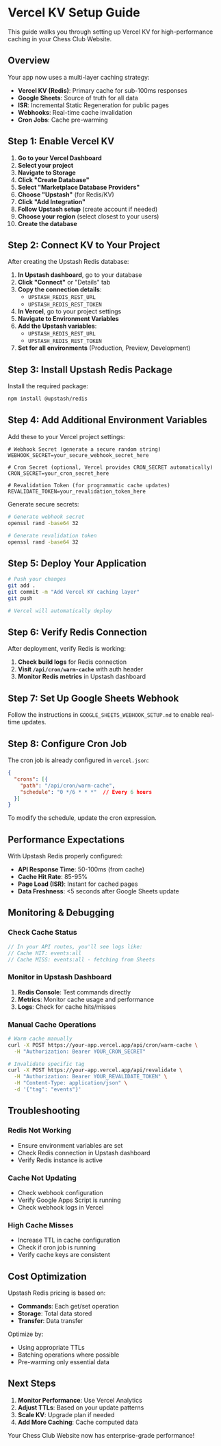# Vercel KV Setup Guide

This guide walks you through setting up Vercel KV for high-performance caching in your Chess Club Website.

## Overview

Your app now uses a multi-layer caching strategy:
- **Vercel KV (Redis)**: Primary cache for sub-100ms responses
- **Google Sheets**: Source of truth for all data
- **ISR**: Incremental Static Regeneration for public pages
- **Webhooks**: Real-time cache invalidation
- **Cron Jobs**: Cache pre-warming

## Step 1: Enable Vercel KV

1. **Go to your Vercel Dashboard**
2. **Select your project**
3. **Navigate to Storage**
4. **Click "Create Database"**
5. **Select "Marketplace Database Providers"**
6. **Choose "Upstash"** (for Redis/KV)
7. **Click "Add Integration"**
8. **Follow Upstash setup** (create account if needed)
9. **Choose your region** (select closest to your users)
10. **Create the database**

## Step 2: Connect KV to Your Project

After creating the Upstash Redis database:

1. **In Upstash dashboard**, go to your database
2. **Click "Connect"** or "Details" tab
3. **Copy the connection details**:
   - `UPSTASH_REDIS_REST_URL`
   - `UPSTASH_REDIS_REST_TOKEN`
4. **In Vercel**, go to your project settings
5. **Navigate to Environment Variables**
6. **Add the Upstash variables**:
   - `UPSTASH_REDIS_REST_URL`
   - `UPSTASH_REDIS_REST_TOKEN`
7. **Set for all environments** (Production, Preview, Development)

## Step 3: Install Upstash Redis Package

Install the required package:

```bash
npm install @upstash/redis
```

## Step 4: Add Additional Environment Variables

Add these to your Vercel project settings:

```env
# Webhook Secret (generate a secure random string)
WEBHOOK_SECRET=your_secure_webhook_secret_here

# Cron Secret (optional, Vercel provides CRON_SECRET automatically)
CRON_SECRET=your_cron_secret_here

# Revalidation Token (for programmatic cache updates)
REVALIDATE_TOKEN=your_revalidation_token_here
```

Generate secure secrets:
```bash
# Generate webhook secret
openssl rand -base64 32

# Generate revalidation token
openssl rand -base64 32
```

## Step 5: Deploy Your Application

```bash
# Push your changes
git add .
git commit -m "Add Vercel KV caching layer"
git push

# Vercel will automatically deploy
```

## Step 6: Verify Redis Connection

After deployment, verify Redis is working:

1. **Check build logs** for Redis connection
2. **Visit `/api/cron/warm-cache`** with auth header
3. **Monitor Redis metrics** in Upstash dashboard

## Step 7: Set Up Google Sheets Webhook

Follow the instructions in `GOOGLE_SHEETS_WEBHOOK_SETUP.md` to enable real-time updates.

## Step 8: Configure Cron Job

The cron job is already configured in `vercel.json`:
```json
{
  "crons": [{
    "path": "/api/cron/warm-cache",
    "schedule": "0 */6 * * *"  // Every 6 hours
  }]
}
```

To modify the schedule, update the cron expression.

## Performance Expectations

With Upstash Redis properly configured:

- **API Response Time**: 50-100ms (from cache)
- **Cache Hit Rate**: 85-95%
- **Page Load (ISR)**: Instant for cached pages
- **Data Freshness**: <5 seconds after Google Sheets update

## Monitoring & Debugging

### Check Cache Status

```typescript
// In your API routes, you'll see logs like:
// Cache HIT: events:all
// Cache MISS: events:all - fetching from Sheets
```

### Monitor in Upstash Dashboard

1. **Redis Console**: Test commands directly
2. **Metrics**: Monitor cache usage and performance
3. **Logs**: Check for cache hits/misses

### Manual Cache Operations

```bash
# Warm cache manually
curl -X POST https://your-app.vercel.app/api/cron/warm-cache \
  -H "Authorization: Bearer YOUR_CRON_SECRET"

# Invalidate specific tag
curl -X POST https://your-app.vercel.app/api/revalidate \
  -H "Authorization: Bearer YOUR_REVALIDATE_TOKEN" \
  -H "Content-Type: application/json" \
  -d '{"tag": "events"}'
```

## Troubleshooting

### Redis Not Working
- Ensure environment variables are set
- Check Redis connection in Upstash dashboard
- Verify Redis instance is active

### Cache Not Updating
- Check webhook configuration
- Verify Google Apps Script is running
- Check webhook logs in Vercel

### High Cache Misses
- Increase TTL in cache configuration
- Check if cron job is running
- Verify cache keys are consistent

## Cost Optimization

Upstash Redis pricing is based on:
- **Commands**: Each get/set operation
- **Storage**: Total data stored
- **Transfer**: Data transfer

Optimize by:
- Using appropriate TTLs
- Batching operations where possible
- Pre-warming only essential data

## Next Steps

1. **Monitor Performance**: Use Vercel Analytics
2. **Adjust TTLs**: Based on your update patterns
3. **Scale KV**: Upgrade plan if needed
4. **Add More Caching**: Cache computed data

Your Chess Club Website now has enterprise-grade performance!
